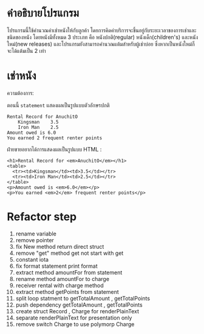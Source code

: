 # คำอธิบายโปรแกรม

โปรแกรมนี้ใช้คำนวณค่าเช่าหนังให้กับลูกค้า โดยการคิดค่าบริการจะขึ้นอยู่กับระยะเวลาของการเช่าและชนิดของหนัง
โดยหนังมีทั้งหมด 3 ประเภท คือ หนังปกติ(regular) หนังเด็ก(children's) และหนังใหม่(new releases)
และโปรแกรมยังสามารถคำนวณแต้มสำหรับผู้เช่าบ่อย ซึ่งหากเป็นหนังใหม่ก็จะได้แต้มเป็น 2 เท่า

# เช่าหนัง

ความต้องการ:

ตอนนี้ `statement` แสดงผลเป็นรูปแบบตัวอักษรปกติ

```
Rental Record for AnuchitO
 	Kingsman	3.5
	Iron Man	2.5
Amount owed is 6.0
You earned 2 frequent renter points
```

ฝ่ายขายอยากได้การแสดงผลเป็นรูปแบบ HTML :

```
<h1>Rental Record for <em>AnuchitO</em></h1>
<table>
  <tr><td>Kingsman</td><td>3.5</td></tr>
  <tr><td>Iron Man</td><td>2.5</td></tr>
</table>
<p>Amount owed is <em>6.0</em></p>
<p>You earned <em>2</em> frequent renter points</p>
```
# Refactor step
1. rename variable 
2. remove pointer
3. fix New method return direct struct
4. remove "get" method get not start with get
5. constant iota
6. fix format statement print format
7. extract method amountFor from  statement
8. rename method  amountFor to charge 
9. receiver rental with charge method
10. extract method getPoints from statement
11. split loop statment to getTotalAmount  , getTotalPoints
12. push dependency getTotalAmount , getTotalPoints
13. create struct Record , Charge for renderPlainText
14. separate renderPlainText for presentation only
15. remove switch Charge to use polymorp Charge